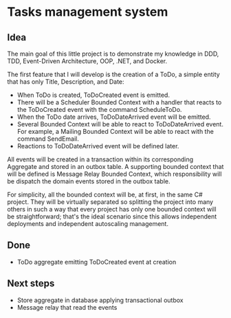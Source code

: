 # Tasks management system

## Idea

The main goal of this little project is to demonstrate my knowledge in DDD, TDD, Event-Driven Architecture, OOP, .NET, and Docker.

The first feature that I will develop is the creation of a ToDo, a simple entity that has only Title, Description, and Date:

- When ToDo is created, ToDoCreated event is emitted.
- There will be a Scheduler Bounded Context with a handler that reacts to the ToDoCreated event with the command ScheduleToDo.
- When the ToDo date arrives, ToDoDateArrived event will be emitted.
- Several Bounded Context will be able to react to ToDoDateArrived event. For example, a Mailing Bounded Context will be able to react with the command SendEmail.
- Reactions to ToDoDateArrived event will be defined later.

All events will be created in a transaction within its corresponding Aggregate and stored in an outbox table. A supporting bounded context that will be defined is Message Relay Bounded Context, which responsibility will be dispatch the domain events stored in the outbox table.

For simplicity, all the bounded context will be, at first, in the same C# project. They will be virtually separated so splitting the project into many others in such a way that every project has only one bounded context will be straightforward; that's the ideal scenario since this allows independent deployments and independent autoscaling management.

## Done

- ToDo aggregate emitting ToDoCreated event at creation

## Next steps

- Store aggregate in database applying transactional outbox
- Message relay that read the events
